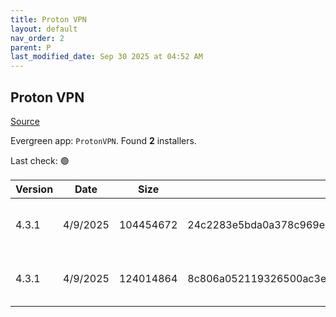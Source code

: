 ```yaml
---
title: Proton VPN
layout: default
nav_order: 2
parent: P
last_modified_date: Sep 30 2025 at 04:52 AM
---
```


## Proton VPN

[Source](https://protonvpn.com/)

Evergreen app: `ProtonVPN`. Found **2** installers.

Last check: 🟢

| Version | Date     | Size      | Sha256                                                           | Architecture | InstallerType | Type | URI                                                                                                                                                                                |
| ------- | -------- | --------- | ---------------------------------------------------------------- | ------------ | ------------- | ---- | ---------------------------------------------------------------------------------------------------------------------------------------------------------------------------------- |
| 4.3.1   | 4/9/2025 | 104454672 | 24c2283e5bda0a378c969e2ee01bc61da98e5e26871d56cefd9a88e7d6df1038 | ARM64        | Default       | exe  | [https://github.com/ProtonVPN/win-app/releases/download/4.3.1/ProtonVPN_v4.3.1_arm64.exe](https://github.com/ProtonVPN/win-app/releases/download/4.3.1/ProtonVPN_v4.3.1_arm64.exe) |
| 4.3.1   | 4/9/2025 | 124014864 | 8c806a052119326500ac3e9d4cacc6cf3b0406c61c2a6b3532043b181cb047ef | x64          | Default       | exe  | [https://github.com/ProtonVPN/win-app/releases/download/4.3.1/ProtonVPN_v4.3.1_x64.exe](https://github.com/ProtonVPN/win-app/releases/download/4.3.1/ProtonVPN_v4.3.1_x64.exe)     |
